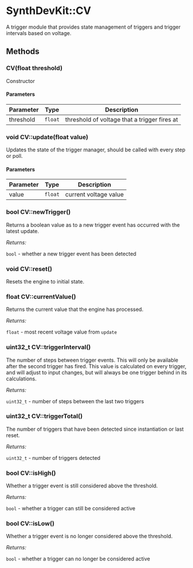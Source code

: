 # SynthDevKit::CV

A trigger module that provides state management of triggers and trigger intervals
based on voltage.

## Methods

### CV(float threshold)

Constructor

#### Parameters

|Parameter|Type|Description|
|---------|----|-----------|
|threshold|`float`|threshold of voltage that a trigger fires at|

### void CV::update(float value)

Updates the state of the trigger manager, should be called with every step or
poll.

#### Parameters

|Parameter|Type|Description|
|---------|----|-----------|
|value|`float`|current voltage value|

### bool CV::newTrigger()

Returns a boolean value as to a new trigger event has occurred with the latest
update.

_Returns:_

`bool` - whether a new trigger event has been detected

### void CV::reset()

Resets the engine to initial state.

### float CV::currentValue()

Returns the current value that the engine has processed.

_Returns:_

`float` - most recent voltage value from `update`

### uint32_t CV::triggerInterval()

The number of steps between trigger events.  This will only be available after
the second trigger has fired.  This value is calculated on every trigger, and
will adjust to input changes, but will always be one trigger behind in its
calculations.

_Returns:_

`uint32_t` - number of steps between the last two triggers

### uint32_t CV::triggerTotal()

The number of triggers that have been detected since instantiation or last
reset.

_Returns:_

`uint32_t` - number of triggers detected

### bool CV::isHigh()

Whether a trigger event is still considered above the threshold.

_Returns:_

`bool` - whether a trigger can still be considered active

### bool CV::isLow()

Whether a trigger event is no longer considered above the threshold.

_Returns:_

`bool` - whether a trigger can no longer be considered active
